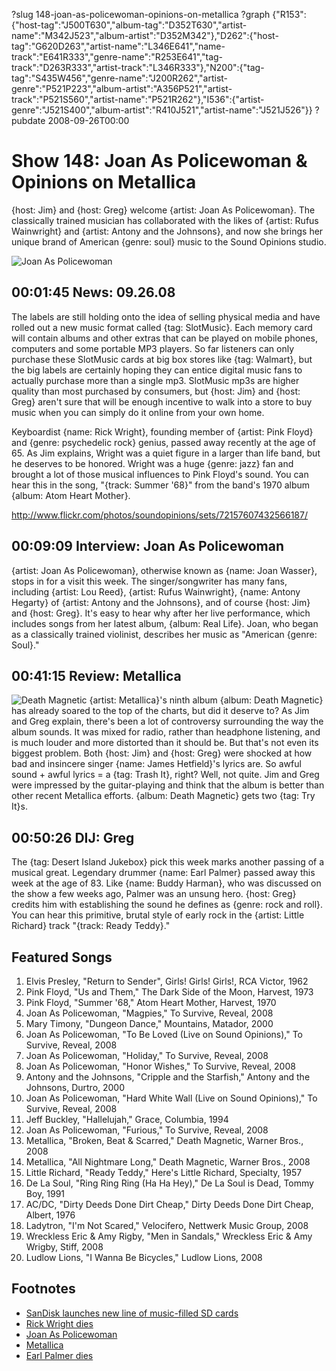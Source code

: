 ?slug 148-joan-as-policewoman-opinions-on-metallica
?graph {"R153":{"host-tag":"J500T630","album-tag":"D352T630","artist-name":"M342J523","album-artist":"D352M342"},"D262":{"host-tag":"G620D263","artist-name":"L346E641","name-track":"E641R333","genre-name":"R253E641","tag-track":"D263R333","artist-track":"L346R333"},"N200":{"tag-tag":"S435W456","genre-name":"J200R262","artist-genre":"P521P223","album-artist":"A356P521","artist-track":"P521S560","artist-name":"P521R262"},"I536":{"artist-genre":"J521S400","album-artist":"R410J521","artist-name":"J521J526"}}
?pubdate 2008-09-26T00:00

# Show 148: Joan As Policewoman & Opinions on Metallica
{host: Jim} and {host: Greg} welcome {artist: Joan As Policewoman}. The classically trained musician has collaborated with the likes of {artist: Rufus Wainwright} and {artist: Antony and the Johnsons}, and now she brings her unique brand of American {genre: soul} music to the Sound Opinions studio.

![Joan As Policewoman](http://static.soundopinions.org/images/2008/joanaspolicewoman.jpg)

## 00:01:45 News: 09.26.08
The labels are still holding onto the idea of selling physical media and have rolled out a new music format called {tag: SlotMusic}. Each memory card will contain albums and other extras that can be played on mobile phones, computers and some portable MP3 players. So far listeners can only purchase these SlotMusic cards at big box stores like {tag: Walmart}, but the big labels are certainly hoping they can entice digital music fans to actually purchase more than a single mp3. SlotMusic mp3s are higher quality than most purchased by consumers, but {host: Jim} and {host: Greg} aren't sure that will be enough incentive to walk into a store to buy music when you can simply do it online from your own home.

Keyboardist {name: Rick Wright}, founding member of {artist: Pink Floyd} and {genre: psychedelic rock} genius, passed away recently at the age of 65. As Jim explains, Wright was a quiet figure in a larger than life band, but he deserves to be honored. Wright was a huge {genre: jazz} fan and brought a lot of those musical influences to Pink Floyd's sound. You can hear this in the song, "{track: Summer '68}" from the band's 1970 album {album: Atom Heart Mother}.

http://www.flickr.com/photos/soundopinions/sets/72157607432566187/

## 00:09:09 Interview: Joan As Policewoman
{artist: Joan As Policewoman}, otherwise known as {name: Joan Wasser}, stops in for a visit this week. The singer/songwriter has many fans, including {artist: Lou Reed}, {artist: Rufus Wainwright}, {name: Antony Hegarty} of {artist: Antony and the Johnsons}, and of course {host: Jim} and {host: Greg}. It's easy to hear why after her live performance, which includes songs from her latest album, {album: Real Life}. Joan, who began as a classically trained violinist, describes her music as "American {genre: Soul}." 

## 00:41:15 Review: Metallica
![Death Magnetic](https://upload.wikimedia.org/wikipedia/en/5/53/Metallica_-_Death_Magnetic_cover.jpg "3996865/579367503")
{artist: Metallica}'s ninth album {album: Death Magnetic} has already soared to the top of the charts, but did it deserve to? As Jim and Greg explain, there's been a lot of controversy surrounding the way the album sounds. It was mixed for radio, rather than headphone listening, and is much louder and more distorted than it should be. But that's not even its biggest problem. Both {host: Jim} and {host: Greg} were shocked at how bad and insincere singer {name: James Hetfield}'s lyrics are. So awful sound + awful lyrics = a {tag: Trash It}, right? Well, not quite. Jim and Greg were impressed by the guitar-playing and think that the album is better than other recent Metallica efforts. {album: Death Magnetic} gets two {tag: Try It}s.

## 00:50:26 DIJ: Greg
The {tag: Desert Island Jukebox} pick this week marks another passing of a musical great. Legendary drummer {name: Earl Palmer} passed away this week at the age of 83. Like {name: Buddy Harman}, who was discussed on the show a few weeks ago, Palmer was an unsung hero. {host: Greg} credits him with establishing the sound he defines as {genre: rock and roll}. You can hear this primitive, brutal style of early rock in the {artist: Little Richard} track "{track: Ready Teddy}." 

## Featured Songs
1. Elvis Presley, "Return to Sender", Girls! Girls! Girls!, RCA Victor, 1962
2. Pink Floyd, "Us and Them," The Dark Side of the Moon, Harvest, 1973
3. Pink Floyd, "Summer '68," Atom Heart Mother, Harvest, 1970
4. Joan As Policewoman, "Magpies," To Survive, Reveal, 2008
5. Mary Timony, "Dungeon Dance," Mountains, Matador, 2000
6. Joan As Policewoman, "To Be Loved (Live on Sound Opinions)," To Survive, Reveal, 2008 
7. Joan As Policewoman, "Holiday," To Survive, Reveal, 2008
8. Joan As Policewoman, "Honor Wishes," To Survive, Reveal, 2008
9. Antony and the Johnsons, "Cripple and the Starfish," Antony and the Johnsons, Durtro, 2000
10. Joan As Policewoman, "Hard White Wall (Live on Sound Opinions)," To Survive, Reveal, 2008 
11. Jeff Buckley, "Hallelujah," Grace, Columbia, 1994
12. Joan As Policewoman, "Furious," To Survive, Reveal, 2008
13. Metallica, "Broken, Beat & Scarred," Death Magnetic, Warner Bros., 2008
14. Metallica, "All Nightmare Long," Death Magnetic, Warner Bros., 2008
15. Little Richard, "Ready Teddy," Here's Little Richard, Specialty, 1957
16. De La Soul, "Ring Ring Ring (Ha Ha Hey)," De La Soul is Dead, Tommy Boy, 1991
17. AC/DC, "Dirty Deeds Done Dirt Cheap," Dirty Deeds Done Dirt Cheap, Albert, 1976
18. Ladytron, "I'm Not Scared," Velocifero, Nettwerk Music Group, 2008
19. Wreckless Eric & Amy Rigby, "Men in Sandals," Wreckless Eric & Amy Wrigby, Stiff, 2008
20. Ludlow Lions, "I Wanna Be Bicycles," Ludlow Lions, 2008

## Footnotes
- [SanDisk launches new line of music-filled SD cards](http://techcrunch.com/2008/09/22/sandisks-slotmusic-microsd-cards-preloaded-with-music/)
- [Rick Wright dies](http://www.nytimes.com/2008/09/16/arts/music/16wright.html?_r=0)
- [Joan As Policewoman](http://www.joanaspolicewoman.com/)
- [Metallica](https://metallica.com/)
- [Earl Palmer dies](http://www.nytimes.com/2008/09/22/arts/music/22palmer.html)
